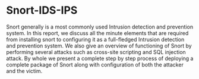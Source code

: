 # Snort-IDS-IPS
Snort generally is a most commonly used Intrusion detection and prevention system. In this report, we discuss all the minute elements that are required from installing snort to configuring it as a full-fledged Intrusion detection and prevention system. We also give an overview of functioning of Snort by performing several attacks such as cross-site scripting and SQL injection attack. By whole we present a complete step by step process of deploying a complete package of Snort along with configuration of both the attacker and the victim. 
